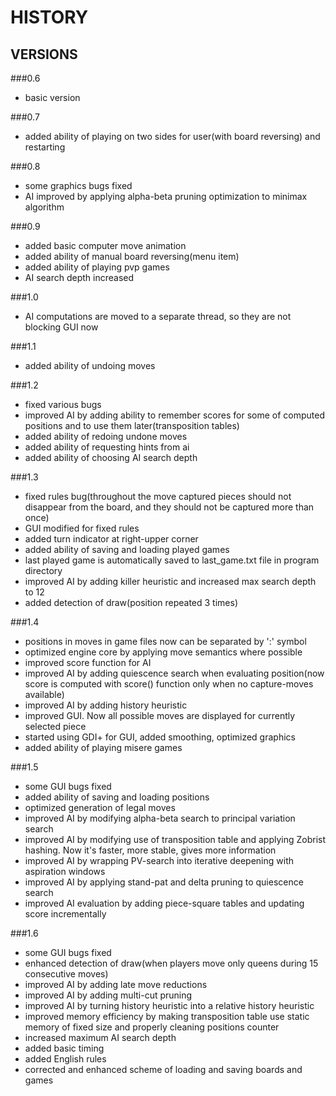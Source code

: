 # HISTORY 
## VERSIONS
###0.6 
* basic version

###0.7 
* added ability of playing on two sides for user(with board reversing) and restarting

###0.8 
* some graphics bugs fixed
* AI improved by applying alpha-beta pruning optimization to minimax algorithm

###0.9 
* added basic computer move animation
* added ability of manual board reversing(menu item)
* added ability of playing pvp games
* AI search depth increased

###1.0 
* AI computations are moved to a separate thread, so they are not blocking GUI now

###1.1 
* added ability of undoing moves

###1.2 
* fixed various bugs
* improved AI by adding ability to remember scores for some of computed positions and to use them later(transposition tables)
* added ability of redoing undone moves
* added ability of requesting hints from ai
* added ability of choosing AI search depth

###1.3 
* fixed rules bug(throughout the move captured pieces should not disappear from the board, and they should not be captured more than once)
* GUI modified for fixed rules
* added turn indicator at right-upper corner
* added ability of saving and loading played games
* last played game is automatically saved to last_game.txt file in program directory
* improved AI by adding killer heuristic and increased max search depth to 12
* added detection of draw(position repeated 3 times)

###1.4 
* positions in moves in game files now can be separated by ':' symbol
* optimized engine core by applying move semantics where possible
* improved score function for AI
* improved AI by adding quiescence search when evaluating position(now score is computed with score() function only when no capture-moves available)
* improved AI by adding history heuristic
* improved GUI. Now all possible moves are displayed for currently selected piece
* started using GDI+ for GUI, added smoothing, optimized graphics
* added ability of playing misere games

###1.5
* some GUI bugs fixed
* added ability of saving and loading positions
* optimized generation of legal moves
* improved AI by modifying alpha-beta search to principal variation search
* improved AI by modifying use of transposition table and applying Zobrist hashing. Now it's faster, more stable, gives more information
* improved AI by wrapping PV-search into iterative deepening with aspiration windows
* improved AI by applying stand-pat and delta pruning to quiescence search
* improved AI evaluation by adding piece-square tables and updating score incrementally

###1.6
* some GUI bugs fixed
* enhanced detection of draw(when players move only queens during 15 consecutive moves)
* improved AI by adding late move reductions
* improved AI by adding multi-cut pruning
* improved AI by turning history heuristic into a relative history heuristic
* improved memory efficiency by making transposition table use static memory of fixed size and properly cleaning positions counter
* increased maximum AI search depth
* added basic timing
* added English rules
* corrected and enhanced scheme of loading and saving boards and games
